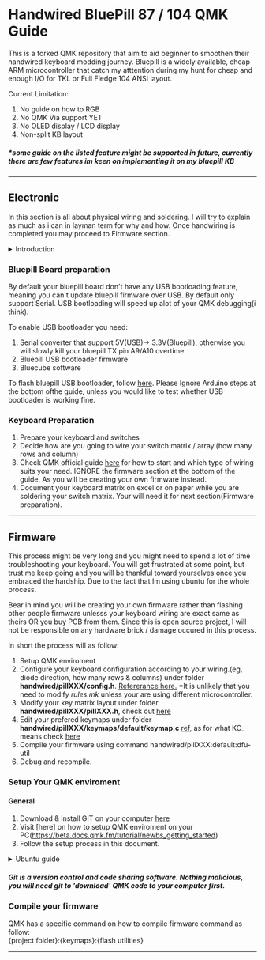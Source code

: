 # Handwired BluePill 87 / 104 QMK Guide
This is a forked QMK repository that aim to aid beginner to smoothen their handwired keyboard modding journey. Bluepill is a widely available, cheap ARM microcontroller that catch my atttention during my hunt for cheap and enough I/O for TKL or Full Fledge 104 ANSI layout. 

Current Limitation: 
1. No guide on how to RGB
2. No QMK Via support YET
3. No OLED display / LCD display 
4. Non-split KB layout        

##### *some guide on the listed feature might be supported in future, currently there are few features im keen on implementing it on my bluepill KB
*** 
## Electronic 
In this section is all about physical wiring and soldering. I will try to explain as much as i can in layman term for why and how. Once handwiring is completed you may proceed to Firmware section.

<details>
<summary>Introduction</summary>

### Switch / Key Matrix(AKA Keymaps)
Due to limited I/O availabe, it is impossible for each switch to have its own 'private access lane' to tell your microcontroller that it was stroke. Instead all switch will connected in a array or grid, consisted of multiple rows and columns. 

Microcontroller will then scan the row and column over and over again to see if any key was struck during scanning. This is where you need to create a grid of your switches and input your switch array / grid as keymaps in QMK

### Anti Ghosting
Anti ghosting is defined as 2 or more neighbouring switches was stroke and due to how switches are connected in a grid, your keyboard though that you stroked additional keys that you didn't. Visit [here](https://beebom.com/keyboard-ghosting-explained/) for detailed explaination on this topic. N key roll over & ghosting might be more complicated than you think it is. 

Possible Solution:      

1. Very important to have good keymap design. General rule will be try to utilse as much I/O as possible for your keymaps. It ease the wiring and ghosting less likely to occur.    
2. Adding Diode might help. 
3. Enable QMK Anti Ghosting algoritm(not recommended as sometimes might stop you from input certain key combination )
</details>


### Bluepill Board preparation 
By default your bluepill board don't have any USB bootloading feature, meaning you can't update bluepill firmware over USB. By default only support Serial. USB bootloading will speed up alot of your QMK debugging(i think).

To enable USB bootloader you need: 
1. Serial converter that support 5V(USB)-> 3.3V(Bluepill), otherwise you will slowly kill your bluepill TX pin A9/A10 overtime.
2. Bluepill USB bootloader firmware
3. Bluecube software

To flash bluepill USB bootloader, follow [here](https://www.electronicshub.org/how-to-upload-stm32f103c8t6-usb-bootloader/). Please Ignore Arduino steps at the bottom ofthe guide, unless you would like to test whether USB bootloader is working fine.


### Keyboard Preparation 
1. Prepare your keyboard and switches
2. Decide how are you going to wire your switch matrix / array.(how many rows and column) 
3. Check QMK official guide [here](https://beta.docs.qmk.fm/using-qmk/guides/keyboard-building/hand_wire) for how to start and which type of wiring suits your need. IGNORE the firmware section at the bottom of the guide. As you will be creating your own firmware instead.
4. Document your keyboard matrix on excel or on paper while you are soldering your switch matrix. Your will need it for next section(Firmware preparation).  

***
## Firmware 
This process might be very long and you might need to spend a lot of time troubleshooting your keyboard. You will get frustrated at some point, but trust me keep going and you will be thankful toward yourselves once you embraced the hardship. Due to the fact that Im using ubuntu for the whole process.

Bear in mind you will be creating your own firmware rather than flashing other people firmware unlesss your keyboard wiring are exact same as theirs OR you buy PCB from them. Since this is open source project, I will not be responsible on any hardware brick / damage occured in this process. 

In short the process will as follow: 
1. Setup QMK enviroment 
2. Configure your keyboard configuration according to your wiring.(eg, diode direction, how many rows & columns) under folder **handwired/pillXXX/config.h**. [Refererance here.](https://beta.docs.qmk.fm/developing-qmk/qmk-reference/config_options) *It is unlikely that you need to modify *rules.mk* unless your are using different microcontroller.
3. Modify your key matrix layout under folder **handwired/pillXXX/pillXXX.h**, check out [here](https://beta.docs.qmk.fm/configurator/qmk-api/reference_configurator_support)
4. Edit your prefered keymaps under folder **handwired/pillXXX/keymaps/default/keymap.c** [ref](https://beta.docs.qmk.fm/using-qmk/guides/keymap), as for what KC_ means check [here](https://beta.docs.qmk.fm/using-qmk/simple-keycodes)
5. Compile your firmware using command handwired/pillXXX:default:dfu-util
6. Debug and recompile.

### Setup Your QMK enviroment
#### General
1. Download & install GIT on your computer [here](https://git-scm.com/download/)
2. Visit [here] on how to setup QMK enviroment on your PC(https://beta.docs.qmk.fm/tutorial/newbs_getting_started)
3. Follow the setup process in this document. 


<details>
<summary>Ubuntu guide</summary>
1. Download GIT on your computer [here](https://git-scm.com/download/)
2. Download (QMK firmware)[https://github.com/qmk/qmk_firmware] code by running **git clone https://github.com/qmk/qmk_firmware.git** on your computer terminal. Details tutorial on how to [git clone](https://www.jcchouinard.com/clone-github-repository-on-windows/)
3. Setup your QMK enviroment depends on your Distro OS.
4. Use Code Editor of your choice(VisualStudio Code, ATOM, Sublime) and open the QMK firmware folder. 
5.  
</details>


##### Git is a version control and code sharing software. Nothing malicious, you will need git to 'download' QMK code to your computer first. 



 
### Compile your firmware
QMK has a specific command on how to compile firmware
command as follow:     
{project folder}:{keymaps}:{flash utilities}

***
<!-- 
# Quantum Mechanical Keyboard Firmware

[![Current Version](https://img.shields.io/github/tag/qmk/qmk_firmware.svg)](https://github.com/qmk/qmk_firmware/tags)
[![Build Status](https://travis-ci.org/qmk/qmk_firmware.svg?branch=master)](https://travis-ci.org/qmk/qmk_firmware)
[![Discord](https://img.shields.io/discord/440868230475677696.svg)](https://discord.gg/Uq7gcHh)
[![Docs Status](https://img.shields.io/badge/docs-ready-orange.svg)](https://docs.qmk.fm)
[![GitHub contributors](https://img.shields.io/github/contributors/qmk/qmk_firmware.svg)](https://github.com/qmk/qmk_firmware/pulse/monthly)
[![GitHub forks](https://img.shields.io/github/forks/qmk/qmk_firmware.svg?style=social&label=Fork)](https://github.com/qmk/qmk_firmware/)

This is a keyboard firmware based on the [tmk\_keyboard firmware](https://github.com/tmk/tmk_keyboard) with some useful features for Atmel AVR and ARM controllers, and more specifically, the [OLKB product line](https://olkb.com), the [ErgoDox EZ](https://ergodox-ez.com) keyboard, and the [Clueboard product line](https://clueboard.co).

## Documentation

* [See the official documentation on docs.qmk.fm](https://docs.qmk.fm)

The docs are powered by [Docsify](https://docsify.js.org/) and hosted on [GitHub](/docs/). They are also viewable offline; see [Previewing the Documentation](https://docs.qmk.fm/#/contributing?id=previewing-the-documentation) for more details.

You can request changes by making a fork and opening a [pull request](https://github.com/qmk/qmk_firmware/pulls), or by clicking the "Edit this page" link at the bottom of any page.

## Supported Keyboards

* [Planck](/keyboards/planck/)
* [Preonic](/keyboards/preonic/)
* [ErgoDox EZ](/keyboards/ergodox_ez/)
* [Clueboard](/keyboards/clueboard/)
* [Cluepad](/keyboards/clueboard/17/)
* [Atreus](/keyboards/atreus/)

The project also includes community support for [lots of other keyboards](/keyboards/).

## Maintainers

QMK is developed and maintained by Jack Humbert of OLKB with contributions from the community, and of course, [Hasu](https://github.com/tmk). The OLKB product firmwares are maintained by [Jack Humbert](https://github.com/jackhumbert), the Ergodox EZ by [ZSA Technology Labs](https://github.com/zsa), the Clueboard by [Zach White](https://github.com/skullydazed), and the Atreus by [Phil Hagelberg](https://github.com/technomancy).

## Official Website

[qmk.fm](https://qmk.fm) is the official website of QMK, where you can find links to this page, the documentation, and the keyboards supported by QMK. -->
